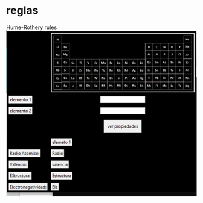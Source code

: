 # reglas
Hume-Rothery rules
![alt text](https://github.com/fedebarco/reglas/blob/master/imgrhe.PNG)
